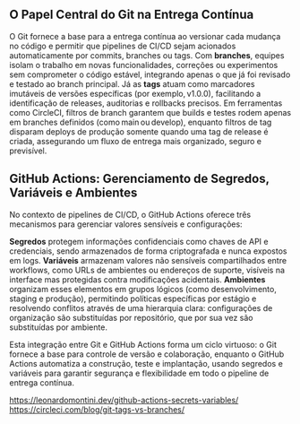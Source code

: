 ## O Papel Central do Git na Entrega Contínua

O Git fornece a base para a entrega contínua ao versionar cada mudança no código e permitir que pipelines de CI/CD sejam acionados automaticamente por commits, branches ou tags. Com **branches**, equipes isolam o trabalho em novas funcionalidades, correções ou experimentos sem comprometer o código estável, integrando apenas o que já foi revisado e testado ao branch principal. Já as **tags** atuam como marcadores imutáveis de versões específicas (por exemplo, v1.0.0), facilitando a identificação de releases, auditorias e rollbacks precisos. Em ferramentas como CircleCI, filtros de branch garantem que builds e testes rodem apenas em branches definidos (como main ou develop), enquanto filtros de tag disparam deploys de produção somente quando uma tag de release é criada, assegurando um fluxo de entrega mais organizado, seguro e previsível.

## GitHub Actions: Gerenciamento de Segredos, Variáveis e Ambientes

No contexto de pipelines de CI/CD, o GitHub Actions oferece três mecanismos para gerenciar valores sensíveis e configurações:

**Segredos** protegem informações confidenciais como chaves de API e credenciais, sendo armazenados de forma criptografada e nunca expostos em logs. **Variáveis** armazenam valores não sensíveis compartilhados entre workflows, como URLs de ambientes ou endereços de suporte, visíveis na interface mas protegidas contra modificações acidentais. **Ambientes** organizam esses elementos em grupos lógicos (como desenvolvimento, staging e produção), permitindo políticas específicas por estágio e resolvendo conflitos através de uma hierarquia clara: configurações de organização são substituídas por repositório, que por sua vez são substituídas por ambiente.

Esta integração entre Git e GitHub Actions forma um ciclo virtuoso: o Git fornece a base para controle de versão e colaboração, enquanto o GitHub Actions automatiza a construção, teste e implantação, usando segredos e variáveis para garantir segurança e flexibilidade em todo o pipeline de entrega contínua.

https://leonardomontini.dev/github-actions-secrets-variables/
https://circleci.com/blog/git-tags-vs-branches/